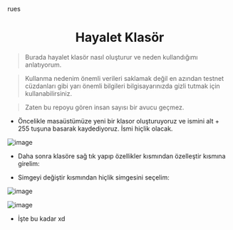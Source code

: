 

rues

<h1 align="center"> Hayalet Klasör </h1>

> Burada hayalet klasör nasıl oluşturur ve neden kullandığımı anlatıyorum.

> Kullanma nedenim önemli verileri saklamak değil en azından testnet cüzdanları gibi yarı önemli bilgileri bilgisayarınızda gizli tutmak için kullanabilirsiniz.

> Zaten bu repoyu gören insan sayısı bir avucu geçmez.

* Öncelikle masaüstümüze yeni bir klasor oluşturuyoruz ve ismini alt + 255 tuşuna basarak kaydediyoruz. İsmi hiçlik olacak.

![image](https://github.com/ruesandora/Linux-ve-Nodelar-Hakkinda/assets/101149671/887a1f96-47bd-42cd-aff0-0ec8f13e83c6)

* Daha sonra klasöre sağ tık yapıp özellikler kısmından özelleştir kısmına girelim:

* Simgeyi değiştir kısmından hiçlik simgesini seçelim:

![image](https://github.com/ruesandora/Linux-ve-Nodelar-Hakkinda/assets/101149671/577ec12e-015b-4d65-947c-9aee4973a2b5)

![image](https://github.com/ruesandora/Linux-ve-Nodelar-Hakkinda/assets/101149671/6b227c5d-5d83-4b6d-bfbc-4c270609781f)

* İşte bu kadar xd
